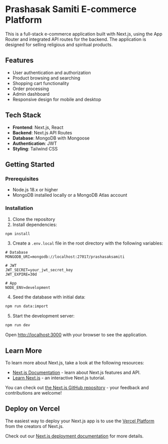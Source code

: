 # Prashasak Samiti E-commerce Platform

This is a full-stack e-commerce application built with Next.js, using the App Router and integrated API routes for the backend. The application is designed for selling religious and spiritual products.

## Features

- User authentication and authorization
- Product browsing and searching
- Shopping cart functionality
- Order processing
- Admin dashboard
- Responsive design for mobile and desktop

## Tech Stack

- **Frontend**: Next.js, React
- **Backend**: Next.js API Routes
- **Database**: MongoDB with Mongoose
- **Authentication**: JWT
- **Styling**: Tailwind CSS

## Getting Started

### Prerequisites

- Node.js 18.x or higher
- MongoDB installed locally or a MongoDB Atlas account

### Installation

1. Clone the repository
2. Install dependencies:

```bash
npm install
```

3. Create a `.env.local` file in the root directory with the following variables:

```
# Database
MONGODB_URI=mongodb://localhost:27017/prashasaksamiti

# JWT
JWT_SECRET=your_jwt_secret_key
JWT_EXPIRE=30d

# App
NODE_ENV=development
```

4. Seed the database with initial data:

```bash
npm run data:import
```

5. Start the development server:

```bash
npm run dev
```

Open [http://localhost:3000](http://localhost:3000) with your browser to see the application.

## Learn More

To learn more about Next.js, take a look at the following resources:

- [Next.js Documentation](https://nextjs.org/docs) - learn about Next.js features and API.
- [Learn Next.js](https://nextjs.org/learn) - an interactive Next.js tutorial.

You can check out [the Next.js GitHub repository](https://github.com/vercel/next.js) - your feedback and contributions are welcome!

## Deploy on Vercel

The easiest way to deploy your Next.js app is to use the [Vercel Platform](https://vercel.com/new?utm_medium=default-template&filter=next.js&utm_source=create-next-app&utm_campaign=create-next-app-readme) from the creators of Next.js.

Check out our [Next.js deployment documentation](https://nextjs.org/docs/app/building-your-application/deploying) for more details.
